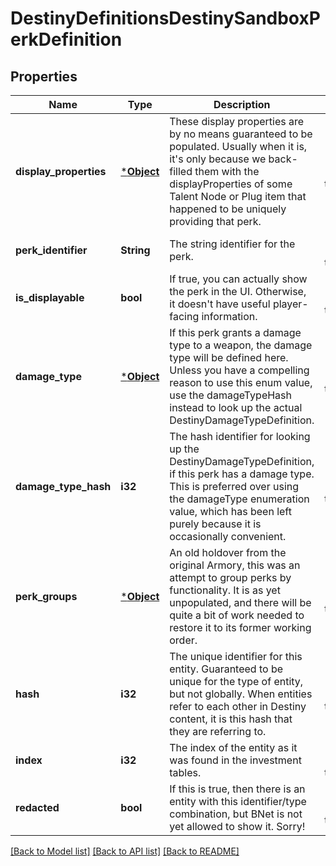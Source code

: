 # DestinyDefinitionsDestinySandboxPerkDefinition

## Properties
Name | Type | Description | Notes
------------ | ------------- | ------------- | -------------
**display_properties** | [***Object**](Object.md) | These display properties are by no means guaranteed to be populated. Usually when it is, it&#39;s only because we back-filled them with the displayProperties of some Talent Node or Plug item that happened to be uniquely providing that perk. | [optional] [default to null]
**perk_identifier** | **String** | The string identifier for the perk. | [optional] [default to null]
**is_displayable** | **bool** | If true, you can actually show the perk in the UI. Otherwise, it doesn&#39;t have useful player-facing information. | [optional] [default to null]
**damage_type** | [***Object**](Object.md) | If this perk grants a damage type to a weapon, the damage type will be defined here.  Unless you have a compelling reason to use this enum value, use the damageTypeHash instead to look up the actual DestinyDamageTypeDefinition. | [optional] [default to null]
**damage_type_hash** | **i32** | The hash identifier for looking up the DestinyDamageTypeDefinition, if this perk has a damage type.  This is preferred over using the damageType enumeration value, which has been left purely because it is occasionally convenient. | [optional] [default to null]
**perk_groups** | [***Object**](Object.md) | An old holdover from the original Armory, this was an attempt to group perks by functionality.  It is as yet unpopulated, and there will be quite a bit of work needed to restore it to its former working order. | [optional] [default to null]
**hash** | **i32** | The unique identifier for this entity. Guaranteed to be unique for the type of entity, but not globally.  When entities refer to each other in Destiny content, it is this hash that they are referring to. | [optional] [default to null]
**index** | **i32** | The index of the entity as it was found in the investment tables. | [optional] [default to null]
**redacted** | **bool** | If this is true, then there is an entity with this identifier/type combination, but BNet is not yet allowed to show it. Sorry! | [optional] [default to null]

[[Back to Model list]](../README.md#documentation-for-models) [[Back to API list]](../README.md#documentation-for-api-endpoints) [[Back to README]](../README.md)


